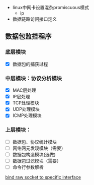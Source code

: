 * linux中网卡设置混杂promiscuous模式
  * ip 
* 数据链路访问接口定义

## 数据包监控程序

### 底层模块

- [x] 数据包的捕获过程

### 中层模块：协议分析模块

- [x] MAC层处理
- [x] IP层处理
- [x] TCP处理模块
- [x] UDP处理模块
- [x] ICMP处理模块

### 上层模块：

- [ ] 数据包、协议统计模块
- [ ] 网络网元发现模块（需要）
- [ ] 数据包构造模块(选做)
- [ ] 数据包过滤模块（需要）
- [ ] 命令行参数解析

[bind raw socket to specific interface](https://stackoverflow.com/questions/3998569/how-to-bind-raw-socket-to-specific-interface)